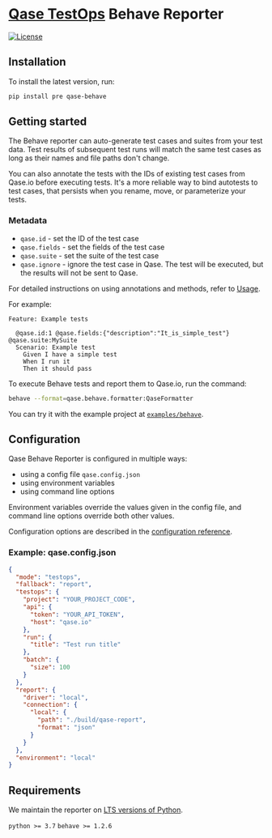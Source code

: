 # [Qase TestOps](https://qase.io) Behave Reporter

[![License](https://lxgaming.github.io/badges/License-Apache%202.0-blue.svg)](https://www.apache.org/licenses/LICENSE-2.0)

## Installation

To install the latest version, run:

```sh
pip install pre qase-behave
```

## Getting started

The Behave reporter can auto-generate test cases
and suites from your test data.
Test results of subsequent test runs will match the same test cases
as long as their names and file paths don't change.

You can also annotate the tests with the IDs of existing test cases
from Qase.io before executing tests. It's a more reliable way to bind
autotests to test cases, that persists when you rename, move, or
parameterize your tests.

### Metadata

- `qase.id` - set the ID of the test case
- `qase.fields` - set the fields of the test case
- `qase.suite` - set the suite of the test case
- `qase.ignore` - ignore the test case in Qase. The test will be executed, but the results will not be sent to Qase.

For detailed instructions on using annotations and methods, refer to [Usage](docs/usage.md).

For example:

```gherkin
Feature: Example tests

  @qase.id:1 @qase.fields:{"description":"It_is_simple_test"} @qase.suite:MySuite
  Scenario: Example test
    Given I have a simple test
    When I run it
    Then it should pass
```

To execute Behave tests and report them to Qase.io, run the command:

```bash
behave --format=qase.behave.formatter:QaseFormatter
```

You can try it with the example project at [`examples/behave`](../examples/behave/).

## Configuration

Qase Behave Reporter is configured in multiple ways:

- using a config file `qase.config.json`
- using environment variables
- using command line options

Environment variables override the values given in the config file,
and command line options override both other values.

Configuration options are described in the
[configuration reference](docs/CONFIGURATION.md).

### Example: qase.config.json

```json
{
  "mode": "testops",
  "fallback": "report",
  "testops": {
    "project": "YOUR_PROJECT_CODE",
    "api": {
      "token": "YOUR_API_TOKEN",
      "host": "qase.io"
    },
    "run": {
      "title": "Test run title"
    },
    "batch": {
      "size": 100
    }
  },
  "report": {
    "driver": "local",
    "connection": {
      "local": {
        "path": "./build/qase-report",
        "format": "json"
      }
    }
  },
  "environment": "local"
}
```

## Requirements

We maintain the reporter on [LTS versions of Python](https://devguide.python.org/versions/).

`python >= 3.7`
`behave >= 1.2.6`

<!-- references -->

[auth]: https://developers.qase.io/#authentication
